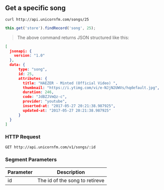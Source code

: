 
## Get a specific song

```shell
curl http://api.unicornfm.com/songs/25
```

```javascript
this.get('store').findRecord('song', 25);
```

> The above command returns JSON structured like this:

```json
[
  jsonapi: {
    version: "1.0"
  },
  data: {
      type: "song",
      id: 25,
      attributes: {
        title: "HAEZER - Minted (Official Video) ",
        thumbnail: "https://i.ytimg.com/vi/e-NJjN2UWVs/hqdefault.jpg",
        duration: 246,
        code: "JdBZJVmQz-c",
        provider: "youtube",
        inserted-at: "2017-05-27 20:21:38.987925",
        updated-at: "2017-05-27 20:21:38.987925"
      }
  }
]
```

### HTTP Request

`GET http://api.unicornfm.com/v1/songs/:id`

### Segment Parameters

Parameter | Description
--------- | -----------
id | The id of the song to retireve
